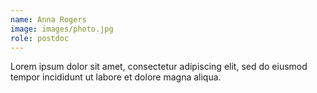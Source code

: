 ```yaml
---
name: Anna Rogers
image: images/photo.jpg
role: postdoc
---
```


Lorem ipsum dolor sit amet, consectetur adipiscing elit, sed do eiusmod tempor incididunt ut labore et dolore magna aliqua.
